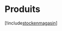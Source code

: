 # Produits

[!include[stockenmagasin](produits.stockenmagasin.autogen.md)]

















































































































